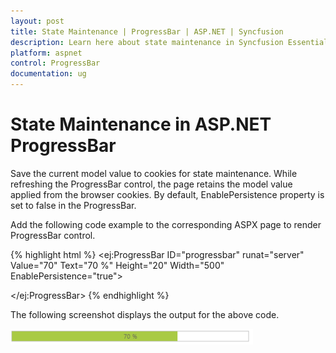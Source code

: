```yaml
---
layout: post
title: State Maintenance | ProgressBar | ASP.NET | Syncfusion
description: Learn here about state maintenance in Syncfusion Essential ASP.NET ProgressBar Control, its elements, and more.
platform: aspnet
control: ProgressBar
documentation: ug
---
```


# State Maintenance in ASP.NET ProgressBar

Save the current model value to cookies for state maintenance. While refreshing the ProgressBar control, the page retains the 
model value applied from the browser cookies. By default, EnablePersistence property is set to false in the ProgressBar.

Add the following code example to the corresponding ASPX page to render ProgressBar control.

{% highlight html %}
<ej:ProgressBar ID="progressbar" runat="server" Value="70" Text="70 %"   Height="20" Width="500" EnablePersistence="true">

</ej:ProgressBar>
{% endhighlight %}

The following screenshot displays the output for the above code.

![State Maintenance in ASP.NET ProgressBar](State-Maintenance_images/State-Maintenance_img1.png)

